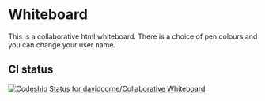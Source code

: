# Whiteboard #

This is a collaborative html whiteboard. There is a choice of pen colours and you can change your user name.

## CI status ##

[ ![Codeship Status for davidcorne/Collaborative Whiteboard](https://www.codeship.io/projects/45a52d30-34f3-0132-92a7-5a0bd35c5084/status)](https://www.codeship.io/projects/40866)
